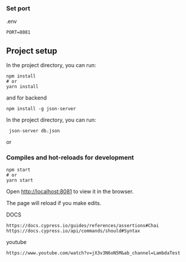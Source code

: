 
### Set port
.env
```
PORT=8081
```

## Project setup

In the project directory, you can run:

```
npm install
# or
yarn install
```

and for backend
```
npm install -g json-server
```

In the project directory, you can run:

```
 json-server db.json

```


or

### Compiles and hot-reloads for development

```
npm start
# or
yarn start
```

Open [http://localhost:8081](http://localhost:8081) to view it in the browser.

The page will reload if you make edits.

DOCS

```
https://docs.cypress.io/guides/references/assertions#Chai
https://docs.cypress.io/api/commands/should#Syntax
```

youtube

```
https://www.youtube.com/watch?v=jX3v3N6oN5M&ab_channel=LambdaTest
```

